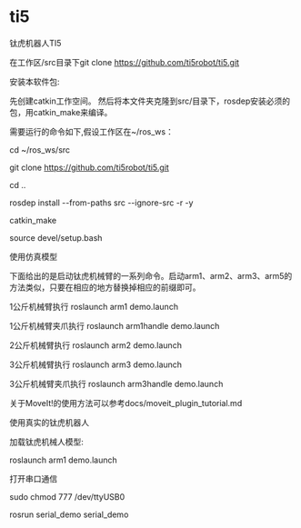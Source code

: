 # ti5
钛虎机器人TI5

在工作区/src目录下git clone https://github.com/ti5robot/ti5.git

安装本软件包:

先创建catkin工作空间。 然后将本文件夹克隆到src/目录下，rosdep安装必须的包，用catkin_make来编译。

需要运行的命令如下,假设工作区在~/ros_ws：

cd ~/ros_ws/src

git clone https://github.com/ti5robot/ti5.git

cd ..

rosdep install --from-paths src --ignore-src -r -y

catkin_make

source devel/setup.bash


使用仿真模型

下面给出的是启动钛虎机械臂的一系列命令。启动arm1、arm2、arm3、arm5的方法类似，只要在相应的地方替换掉相应的前缀即可。

1公斤机械臂执行 roslaunch arm1 demo.launch

1公斤机械臂夹爪执行 roslaunch arm1handle demo.launch

2公斤机械臂执行 roslaunch arm2 demo.launch

3公斤机械臂执行 roslaunch arm3 demo.launch

3公斤机械臂夹爪执行 roslaunch arm3handle demo.launch


关于MoveIt!的使用方法可以参考docs/moveit_plugin_tutorial.md


使用真实的钛虎机器人

加载钛虎机械人模型:

roslaunch arm1 demo.launch

打开串口通信

sudo chmod 777 /dev/ttyUSB0

rosrun serial_demo serial_demo

